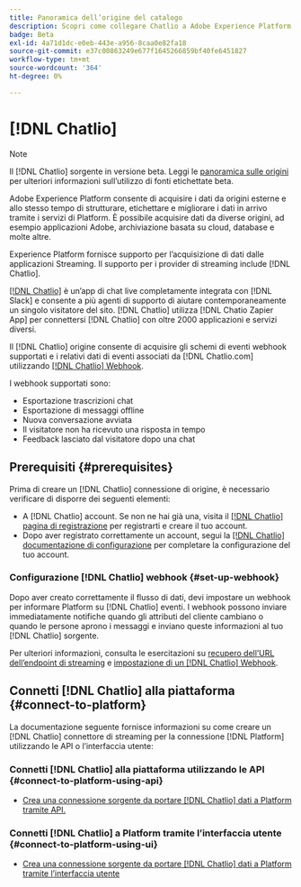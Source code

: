 ```yaml
---
title: Panoramica dell’origine del catalogo
description: Scopri come collegare Chatlio a Adobe Experience Platform utilizzando le API o l’interfaccia utente sfruttando i webhook
badge: Beta
exl-id: 4a71d1dc-e0eb-443e-a956-8caa0e82fa18
source-git-commit: e37c00863249e677f1645266859bf40fe6451827
workflow-type: tm+mt
source-wordcount: '364'
ht-degree: 0%

---
```


# [!DNL Chatlio]

>[!NOTE]
>
>Il [!DNL Chatlio] sorgente in versione beta. Leggi le [panoramica sulle origini](../../home.md#terms-and-conditions) per ulteriori informazioni sull’utilizzo di fonti etichettate beta.

Adobe Experience Platform consente di acquisire i dati da origini esterne e allo stesso tempo di strutturare, etichettare e migliorare i dati in arrivo tramite i servizi di Platform. È possibile acquisire dati da diverse origini, ad esempio applicazioni Adobe, archiviazione basata su cloud, database e molte altre.

Experience Platform fornisce supporto per l’acquisizione di dati dalle applicazioni Streaming. Il supporto per i provider di streaming include [!DNL Chatlio].

[[!DNL Chatlio]](https://chatlio.com/) è un’app di chat live completamente integrata con [!DNL Slack] e consente a più agenti di supporto di aiutare contemporaneamente un singolo visitatore del sito. [!DNL Chatlio] utilizza [!DNL Chatio Zapier App] per connettersi [!DNL Chatlio] con oltre 2000 applicazioni e servizi diversi.

Il [!DNL Chatlio] origine consente di acquisire gli schemi di eventi webhook supportati e i relativi dati di eventi associati da [!DNL Chatlio.com] utilizzando [[!DNL Chatlio] Webhook](https://chatlio.com/docs/webhooks/).

I webhook supportati sono:

* Esportazione trascrizioni chat
* Esportazione di messaggi offline
* Nuova conversazione avviata
* Il visitatore non ha ricevuto una risposta in tempo
* Feedback lasciato dal visitatore dopo una chat

## Prerequisiti {#prerequisites}

Prima di creare un [!DNL Chatlio] connessione di origine, è necessario verificare di disporre dei seguenti elementi:

* A [!DNL Chatlio] account. Se non ne hai già una, visita il [[!DNL Chatlio] pagina di registrazione](https://chatlio.com/app/#/signup) per registrarti e creare il tuo account.
* Dopo aver registrato correttamente un account, segui la [[!DNL Chatlio] documentazione di configurazione](https://chatlio.com/docs/setup/) per completare la configurazione del tuo account.

### Configurazione [!DNL Chatlio] webhook {#set-up-webhook}

Dopo aver creato correttamente il flusso di dati, devi impostare un webhook per informare Platform su [!DNL Chatlio] eventi. I webhook possono inviare immediatamente notifiche quando gli attributi del cliente cambiano o quando le persone aprono i messaggi e inviano queste informazioni al tuo [!DNL Chatlio] sorgente.

Per ulteriori informazioni, consulta le esercitazioni su [recupero dell’URL dell’endpoint di streaming](../../tutorials/ui/create/marketing-automation/chatlio-webhook.md#get-streaming-endpoint) e [impostazione di un [!DNL Chatlio] Webhook](../../tutorials/ui/create/marketing-automation/chatlio-webhook.md#set-up-webhook).

## Connetti [!DNL Chatlio] alla piattaforma {#connect-to-platform}

La documentazione seguente fornisce informazioni su come creare un [!DNL Chatlio] connettore di streaming per la connessione [!DNL Platform] utilizzando le API o l’interfaccia utente:

### Connetti [!DNL Chatlio] alla piattaforma utilizzando le API {#connect-to-platform-using-api}

* [Crea una connessione sorgente da portare [!DNL Chatlio] dati a Platform tramite API.](../../tutorials/api/create/marketing-automation/chatlio-webhook.md)

### Connetti [!DNL Chatlio] a Platform tramite l’interfaccia utente {#connect-to-platform-using-ui}

* [Crea una connessione sorgente da portare [!DNL Chatlio] dati a Platform tramite l’interfaccia utente](../../tutorials/ui/create/marketing-automation/chatlio-webhook.md)
